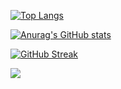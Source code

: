 


[![Top Langs](https://github-readme-stats.vercel.app/api/top-langs/?username=nosark&theme=rose_pine&layout=donut)](https://github.com/anuraghazra/github-readme-stats)

[![Anurag's GitHub stats](https://github-readme-stats.vercel.app/api?username=nosark&theme=rose_pine&show=private_repos)](https://github.com/anuraghazra/github-readme-stats)

[![GitHub Streak](https://streak-stats.demolab.com?user=nosark&theme=rose-pine&card_width=480&fire=EB5454&hide_total_contributions=true)](https://git.io/streak-stats)        

![](https://komarev.com/ghpvc/?username=nosark&color=4EFB98)
